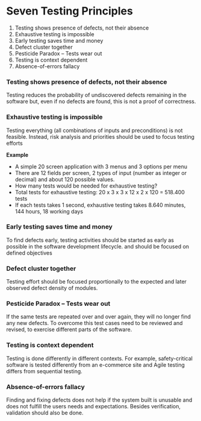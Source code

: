 # Seven Testing Principles

1. Testing shows presence of defects, not their absence
2. Exhaustive testing is impossible
3. Early testing saves time and money
4. Defect cluster together
5. Pesticide Paradox – Tests wear out
6. Testing is context dependent
7. Absence-of-errors fallacy

### Testing shows presence of defects, not their absence
Testing reduces the probability of undiscovered defects remaining in the software but, even if no defects are found, 
this is not a proof of correctness. 

### Exhaustive testing is impossible
Testing everything (all combinations of inputs and preconditions) is not feasible.
Instead, risk analysis and priorities should be used to focus testing efforts

**Example**
* A simple 20 screen application with 3 menus and 3 options per menu
* There are 12 fields per screen, 2 types of input (number as integer or
decimal) and about 120 possible values.
* How many tests would be needed for exhaustive testing? 
* Total tests for exhaustive testing: 20 x 3 x 3 x 12 x 2 x 120 = 518.400 tests
* If each tests takes 1 second, exhaustive testing takes 8.640 minutes, 144
hours, 18 working days 

### Early testing saves time and money
To find defects early, testing activities should be started as early as possible in the software development lifecycle.
and should be focused on defined objectives

### Defect cluster together
Testing effort should be focused proportionally to the expected and later observed defect density of modules.

### Pesticide Paradox – Tests wear out
If the same tests are repeated over and over again, they will no longer find any new defects. 
To overcome this test cases need to be reviewed and revised, to exercise different parts of the software.

### Testing is context dependent
Testing is done differently in different contexts. For example, safety-critical software is tested differently from an e-commerce site 
and Agile testing differs from sequential testing.

### Absence-of-errors fallacy
Finding and fixing defects does not help if the system built is unusable and does not fulfill the users needs and expectations. 
Besides verification, validation should also be done.